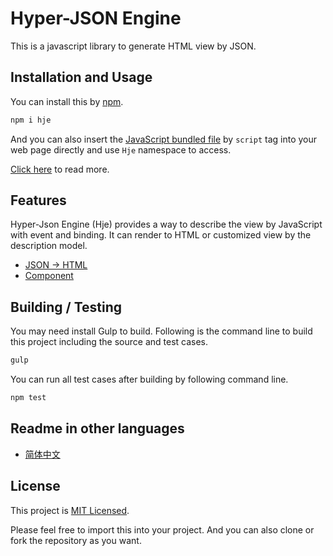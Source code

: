 # Hyper-JSON Engine

This is a javascript library to generate HTML view by JSON.

## Installation and Usage

You can install this by [npm](https://www.npmjs.com/package/hje).

```sh
npm i hje
```

And you can also insert the [JavaScript bundled file](https://unpkg.com/hje/dist/index.js) by `script` tag into your web page directly and use `Hje` namespace to access.

[Click here](https://github.com/compositejs/hje/wiki/installation) to read more.

## Features

Hyper-Json Engine (Hje) provides a way to describe the view by JavaScript with event and binding. It can render to HTML or customized view by the description model.

- [JSON → HTML](https://github.com/compositejs/hje/wiki/tohtml)
- [Component](https://github.com/compositejs/hje/wiki/component)

## Building / Testing

You may need install Gulp to build. Following is the command line to build this project including the source and test cases.

```sh
gulp
```

You can run all test cases after building by following command line.

```sh
npm test
```

## Readme in other languages

- [简体中文](https://github.com/compositejs/hje/wiki/shuoming)

## License

This project is [MIT Licensed](./LICENSE).

Please feel free to import this into your project. And you can also clone or fork the repository as you want.
